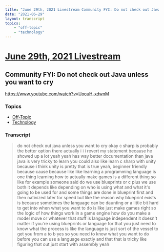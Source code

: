 ```yaml
---
title: "June 29th, 2021 Livestream Community FYI: Do not check out Java unless you want to cry"
date: "2021-06-29"
layout: transcript
topics:
    - "off-topic"
    - "technology"
---
```

# [June 29th, 2021 Livestream](../2021-06-29.md)
## Community FYI: Do not check out Java unless you want to cry
https://www.youtube.com/watch?v=UoouH-xdwnM

### Topics
* [Off-Topic](../topics/off-topic.md)
* [Technology](../topics/technology.md)

### Transcript

> do not check out java unless you want to cry okay c sharp is probably the better option there actually i i i revert my statement because he showed up a lot yeah yeah has way better documentation than java java is very tricky to learn you could also like learn c sharp with unity because i think unity is pretty that is true yeah, beginner friendly because cause because like like learning a programming language is one thing learning how to actually make games is a different thing so like for example someone said do we use blueprints or c plus we use both it depends like depending on who is using what and what it's going to be used for and some things are done in blueprint first and then nativized later for speed but like the reason why blueprint exists is because sometimes the language can be daunting or a little bit hard to get into when what you want to do is like just make games right so the logic of how things work in a game engine how do you make a model move or whatever that stuff is language independent it doesn't matter if you're using blueprints or language for that you just need to know what the process is like the language is just sort of the vessel to get you from a to b yes so you need to know what you want to do before you can use a language exactly and that that is tricky like figuring that out just start with assembly yeah
